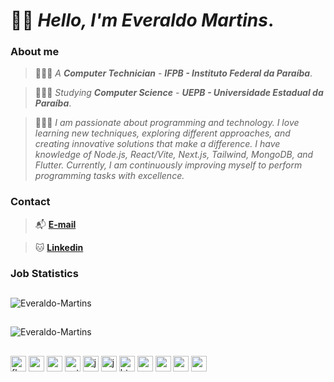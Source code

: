 # 👋🏽 _Hello, I'm **Everaldo Martins**_.

### About me

> 👨🏽‍🎓 _A **Computer Technician** - **IFPB - Instituto Federal da Paraíba**_.

> 👨🏽‍💻 _Studying **Computer Science** - **UEPB - Universidade Estadual da Paraíba**_.

> 👨🏽‍💼 _I am passionate about programming and technology. I love learning new techniques, exploring different approaches, and creating innovative solutions that make a difference. I have knowledge of Node.js, React/Vite, Next.js, Tailwind, MongoDB, and Flutter. Currently, I am continuously improving myself to perform programming tasks with excellence._

### Contact

> 📬 **[E-mail](mailto:everaldoinfortecnico@gmail.com)**

> 🐱 **[Linkedin](https://www.linkedin.com/in/everaldo-martins-de-oliveira-214400b3)**

### Job Statistics
##

![Everaldo-Martins](https://github-readme-stats.vercel.app/api?username=Everaldo-Martins&show_icons=true&theme=transparent&hide_border=true)

##

![Everaldo-Martins](https://github-readme-stats.vercel.app/api/top-langs/?username=Everaldo-Martins&layout=donut&theme=transparent&hide_border=true)
    
##

<p align="left">
    <img height="25" alt="flutter" src="https://cdn.jsdelivr.net/gh/devicons/devicon@latest/icons/flutter/flutter-original.svg"/>
    <img height="25" alt="nodejs" src="https://cdn.jsdelivr.net/gh/devicons/devicon@latest/icons/nodejs/nodejs-original.svg"/>
    <img height="25" alt="react" src="https://cdn.jsdelivr.net/gh/devicons/devicon@latest/icons/react/react-original.svg"/>  
    <img height="25" alt="python" src="https://cdn.jsdelivr.net/gh/devicons/devicon@latest/icons/python/python-original.svg"/>
    <img height="25" alt="java" src="https://cdn.jsdelivr.net/gh/devicons/devicon@latest/icons/java/java-original-wordmark.svg"/>
    <img height="25" alt="javascript" src="https://cdn.jsdelivr.net/gh/devicons/devicon@latest/icons/javascript/javascript-original.svg"/>
    <img height="25" alt="html" src="https://cdn.jsdelivr.net/gh/devicons/devicon@latest/icons/html5/html5-original.svg"/>
    <img height="25" alt="css" src="https://cdn.jsdelivr.net/gh/devicons/devicon@latest/icons/css3/css3-original.svg"/>   
    <img height="25" alt="mongodb" src="https://cdn.jsdelivr.net/gh/devicons/devicon@latest/icons/mongodb/mongodb-original-wordmark.svg"/>
    <img height="25" alt="mysql" src="https://cdn.jsdelivr.net/gh/devicons/devicon@latest/icons/mysql/mysql-original-wordmark.svg"/>
    <img height="25" alt="postgresql" src="https://cdn.jsdelivr.net/gh/devicons/devicon@latest/icons/postgresql/postgresql-original-wordmark.svg"/>
</p>
